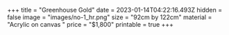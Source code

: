 +++
title = "Greenhouse Gold"
date = 2023-01-14T04:22:16.493Z
hidden = false
image = "images/no-1_hr.png"
size = "92cm by 122cm"
material = "Acrylic on canvas "
price = "$1,800"
printable = true
+++
